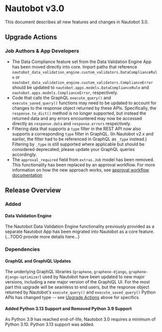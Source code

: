 # Nautobot v3.0

This document describes all new features and changes in Nautobot 3.0.

## Upgrade Actions

### Job Authors & App Developers

- The Data Compliance feature set from the Data Validation Engine App has been moved directly into core. Import paths that reference `nautobot_data_validation_engine.custom_validators.DataComplianceRule` or `nautobot_data_validation_engine.custom_validators.ComplianceError` should be updated to `nautobot.apps.models.DataComplianceRule` and `nautobot.apps.models.ComplianceError`, respectively.
- Code that calls the GraphQL `execute_query()` and `execute_saved_query()` functions may need to be updated to account for changes to the response object returned by these APIs. Specifically, the `response.to_dict()` method is no longer supported, but instead the returned data and any errors encountered may now be accessed directly as `response.data` and `response.errors` respectively.
- Filtering data that supports a `type` filter in the REST API now also supports a corresponding `type` filter in GraphQL. (In Nautobot v2.x and earlier, the filter had to be referenced in GraphQL as `_type` instead.) Filtering by `_type` is still supported where applicable but should be considered deprecated; please update your GraphQL queries accordingly.
- The `approval_required` field from `extras.Job` model has been removed. This functionality has been replaced by an approval workflow. For more information on how the new approach works, see [approval workflow documentation](../user-guide/platform-functionality/approval-workflow.md)

## Release Overview

### Added

#### Data Validation Engine

The Nautobot Data Validation Engine functionality previously provided as a separate Nautobot App has been migrated into Nautobot as a core feature. (...TODO provide more details here...)

### Dependencies

#### GraphQL and GraphiQL Updates

The underlying GraphQL libraries (`graphene`, `graphene-django`, `graphene-django-optimizer`) used by Nautobot have been updated to new major versions, including a new major version of the GraphiQL UI. For the most part this upgrade will be seamless to end users, but the response object returned by Nautobot's `execute_query()` and `execute_saved_query()` Python APIs has changed type -- see [Upgrade Actions](#upgrade-actions) above for specifics.

#### Added Python 3.13 Support and Removed Python 3.9 Support

As Python 3.9 has reached end-of-life, Nautobot 3.0 requires a minimum of Python 3.10. Python 3.13 support was added.
